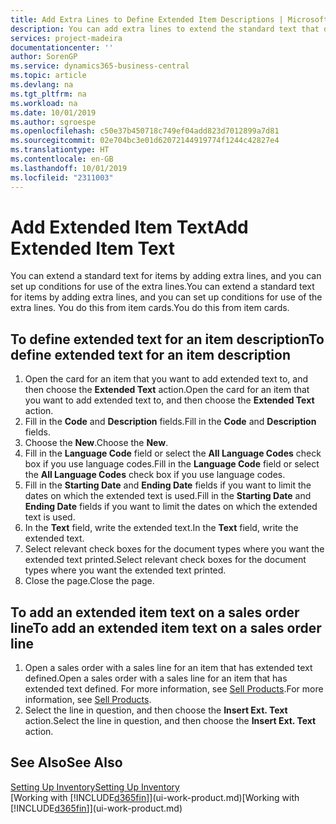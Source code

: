 ```yaml
---
title: Add Extra Lines to Define Extended Item Descriptions | Microsoft Docs
description: You can add extra lines to extend the standard text that describes an item.
services: project-madeira
documentationcenter: ''
author: SorenGP
ms.service: dynamics365-business-central
ms.topic: article
ms.devlang: na
ms.tgt_pltfrm: na
ms.workload: na
ms.date: 10/01/2019
ms.author: sgroespe
ms.openlocfilehash: c50e37b450718c749ef04add823d7012899a7d81
ms.sourcegitcommit: 02e704bc3e01d62072144919774f1244c42827e4
ms.translationtype: HT
ms.contentlocale: en-GB
ms.lasthandoff: 10/01/2019
ms.locfileid: "2311003"
---
```

# <a name="add-extended-item-text"></a><span data-ttu-id="98d18-103">Add Extended Item Text</span><span class="sxs-lookup"><span data-stu-id="98d18-103">Add Extended Item Text</span></span>
<span data-ttu-id="98d18-104">You can extend a standard text for items by adding extra lines, and you can set up conditions for use of the extra lines.</span><span class="sxs-lookup"><span data-stu-id="98d18-104">You can extend a standard text for items by adding extra lines, and you can set up conditions for use of the extra lines.</span></span> <span data-ttu-id="98d18-105">You do this from item cards.</span><span class="sxs-lookup"><span data-stu-id="98d18-105">You do this from item cards.</span></span>

## <a name="to-define-extended-text-for-an-item-description"></a><span data-ttu-id="98d18-106">To define extended text for an item description</span><span class="sxs-lookup"><span data-stu-id="98d18-106">To define extended text for an item description</span></span>
1. <span data-ttu-id="98d18-107">Open the card for an item that you want to add extended text to, and then choose the **Extended Text** action.</span><span class="sxs-lookup"><span data-stu-id="98d18-107">Open the card for an item that you want to add extended text to, and then choose the **Extended Text** action.</span></span>
2. <span data-ttu-id="98d18-108">Fill in the **Code** and **Description** fields.</span><span class="sxs-lookup"><span data-stu-id="98d18-108">Fill in the **Code** and **Description** fields.</span></span>
3. <span data-ttu-id="98d18-109">Choose the **New**.</span><span class="sxs-lookup"><span data-stu-id="98d18-109">Choose the **New**.</span></span>
4. <span data-ttu-id="98d18-110">Fill in the **Language Code** field or select the **All Language Codes** check box if you use language codes.</span><span class="sxs-lookup"><span data-stu-id="98d18-110">Fill in the **Language Code** field or select the **All Language Codes** check box if you use language codes.</span></span>
5. <span data-ttu-id="98d18-111">Fill in the **Starting Date** and **Ending Date** fields if you want to limit the dates on which the extended text is used.</span><span class="sxs-lookup"><span data-stu-id="98d18-111">Fill in the **Starting Date** and **Ending Date** fields if you want to limit the dates on which the extended text is used.</span></span>
6. <span data-ttu-id="98d18-112">In the **Text** field, write the extended text.</span><span class="sxs-lookup"><span data-stu-id="98d18-112">In the **Text** field, write the extended text.</span></span>
7. <span data-ttu-id="98d18-113">Select relevant check boxes for the document types where you want the extended text printed.</span><span class="sxs-lookup"><span data-stu-id="98d18-113">Select relevant check boxes for the document types where you want the extended text printed.</span></span>
8. <span data-ttu-id="98d18-114">Close the page.</span><span class="sxs-lookup"><span data-stu-id="98d18-114">Close the page.</span></span>

## <a name="to-add-an-extended-item-text-on-a-sales-order-line"></a><span data-ttu-id="98d18-115">To add an extended item text on a sales order line</span><span class="sxs-lookup"><span data-stu-id="98d18-115">To add an extended item text on a sales order line</span></span>
1. <span data-ttu-id="98d18-116">Open a sales order with a sales line for an item that has extended text defined.</span><span class="sxs-lookup"><span data-stu-id="98d18-116">Open a sales order with a sales line for an item that has extended text defined.</span></span> <span data-ttu-id="98d18-117">For more information, see [Sell Products](sales-how-sell-products.md).</span><span class="sxs-lookup"><span data-stu-id="98d18-117">For more information, see [Sell Products](sales-how-sell-products.md).</span></span>
2. <span data-ttu-id="98d18-118">Select the line in question, and then choose the **Insert Ext. Text** action.</span><span class="sxs-lookup"><span data-stu-id="98d18-118">Select the line in question, and then choose the **Insert Ext. Text** action.</span></span>

## <a name="see-also"></a><span data-ttu-id="98d18-119">See Also</span><span class="sxs-lookup"><span data-stu-id="98d18-119">See Also</span></span>
[<span data-ttu-id="98d18-120">Setting Up Inventory</span><span class="sxs-lookup"><span data-stu-id="98d18-120">Setting Up Inventory</span></span>](inventory-setup-inventory.md)  
<span data-ttu-id="98d18-121">[Working with [!INCLUDE[d365fin](includes/d365fin_md.md)]](ui-work-product.md)</span><span class="sxs-lookup"><span data-stu-id="98d18-121">[Working with [!INCLUDE[d365fin](includes/d365fin_md.md)]](ui-work-product.md)</span></span>
